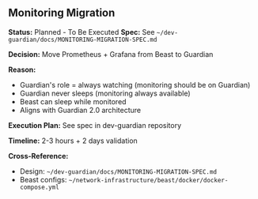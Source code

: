 ## Monitoring Migration

**Status:** Planned - To Be Executed
**Spec:** See `~/dev-guardian/docs/MONITORING-MIGRATION-SPEC.md`

**Decision:** Move Prometheus + Grafana from Beast to Guardian

**Reason:** 
- Guardian's role = always watching (monitoring should be on Guardian)
- Guardian never sleeps (monitoring always available)
- Beast can sleep while monitored
- Aligns with Guardian 2.0 architecture

**Execution Plan:** See spec in dev-guardian repository

**Timeline:** 2-3 hours + 2 days validation

**Cross-Reference:** 
- Design: `~/dev-guardian/docs/MONITORING-MIGRATION-SPEC.md`
- Beast configs: `~/network-infrastructure/beast/docker/docker-compose.yml`

